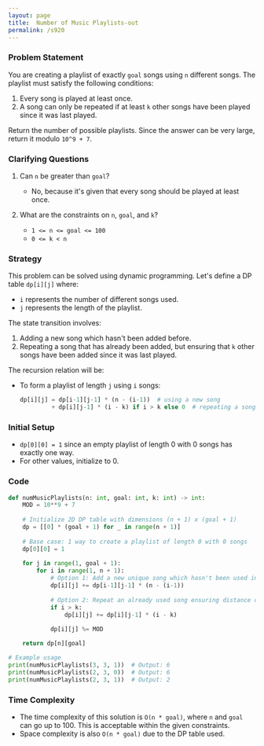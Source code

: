 ```yaml
---
layout: page
title:  Number of Music Playlists-out
permalink: /s920
---
```


### Problem Statement
You are creating a playlist of exactly `goal` songs using `n` different songs. The playlist must satisfy the following conditions:
1. Every song is played at least once.
2. A song can only be repeated if at least `k` other songs have been played since it was last played.

Return the number of possible playlists. Since the answer can be very large, return it modulo `10^9 + 7`.

### Clarifying Questions
1. Can `n` be greater than `goal`?
   - No, because it's given that every song should be played at least once.
   
2. What are the constraints on `n`, `goal`, and `k`?
   - `1 <= n <= goal <= 100`
   - `0 <= k < n`

### Strategy
This problem can be solved using dynamic programming. Let's define a DP table `dp[i][j]` where:
- `i` represents the number of different songs used.
- `j` represents the length of the playlist.

The state transition involves:
1. Adding a new song which hasn't been added before.
2. Repeating a song that has already been added, but ensuring that `k` other songs have been added since it was last played.

The recursion relation will be:
- To form a playlist of length `j` using `i` songs:
  ```python
  dp[i][j] = dp[i-1][j-1] * (n - (i-1))  # using a new song
           + dp[i][j-1] * (i - k) if i > k else 0  # repeating a song with enough gap
  ```

### Initial Setup
- `dp[0][0] = 1` since an empty playlist of length 0 with 0 songs has exactly one way.
- For other values, initialize to 0.

### Code
```python
def numMusicPlaylists(n: int, goal: int, k: int) -> int:
    MOD = 10**9 + 7
    
    # Initialize 2D DP table with dimensions (n + 1) x (goal + 1)
    dp = [[0] * (goal + 1) for _ in range(n + 1)]
    
    # Base case: 1 way to create a playlist of length 0 with 0 songs
    dp[0][0] = 1
    
    for j in range(1, goal + 1):
        for i in range(1, n + 1):
            # Option 1: Add a new unique song which hasn't been used in the current i songs
            dp[i][j] += dp[i-1][j-1] * (n - (i-1))
            
            # Option 2: Repeat an already used song ensuring distance constraint of k
            if i > k:
                dp[i][j] += dp[i][j-1] * (i - k)
            
            dp[i][j] %= MOD

    return dp[n][goal]

# Example usage
print(numMusicPlaylists(3, 3, 1))  # Output: 6
print(numMusicPlaylists(2, 3, 0))  # Output: 6
print(numMusicPlaylists(2, 3, 1))  # Output: 2
```

### Time Complexity
- The time complexity of this solution is `O(n * goal)`, where `n` and `goal` can go up to 100. This is acceptable within the given constraints.
- Space complexity is also `O(n * goal)` due to the DP table used.